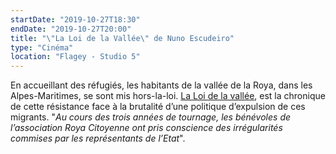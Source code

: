 ```yaml
---
startDate: "2019-10-27T18:30"
endDate: "2019-10-27T20:00"
title: "\"La Loi de la Vallée\" de Nuno Escudeiro"
type: "Cinéma"
location: "Flagey - Studio 5"
---
```

En accueillant des réfugiés, les habitants de la vallée de la Roya, dans les Alpes-Maritimes, se sont mis hors-la-loi. [La Loi de la vallée](https://www.roya-citoyenne.fr/2019/06/film-documentaire-la-loi-de-la-vallee-de-nuno-escudeiro-presentation-au-palais-des-nations-a-geneve-le-27-6-19/), est la chronique de cette résistance face à la brutalité d’une politique d’expulsion de ces migrants. "*Au cours des trois années de tournage, les bénévoles de l’association Roya Citoyenne ont pris conscience des irrégularités commises par les représentants de l’Etat*".
